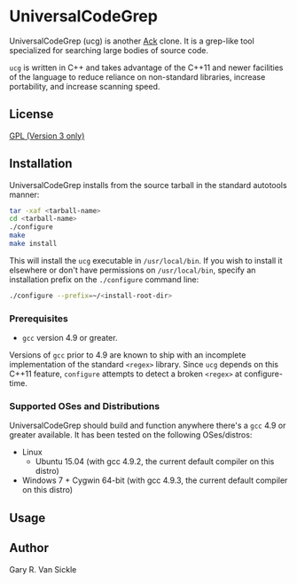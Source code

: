 # UniversalCodeGrep

UniversalCodeGrep (ucg) is another [Ack](http://beyondgrep.com/) clone.  It is a grep-like tool specialized for searching large bodies of source code.

`ucg` is written in C++ and takes advantage of the C++11 and newer facilities of the language to reduce reliance on non-standard libraries, increase portability, and increase scanning speed.

## License

[GPL (Version 3 only)](https://github.com/gvansickle/ucg/blob/master/COPYING)

## Installation

UniversalCodeGrep installs from the source tarball in the standard autotools manner:

```sh
tar -xaf <tarball-name>
cd <tarball-name>
./configure
make
make install
```

This will install the `ucg` executable in `/usr/local/bin`.  If you wish to install it elsewhere or don't have permissions on `/usr/local/bin`, specify an installation prefix on the `./configure` command line:

```sh
./configure --prefix=~/<install-root-dir>
```

### Prerequisites

- `gcc` version 4.9 or greater.

Versions of `gcc` prior to 4.9 are known to ship with an incomplete implementation of the standard `<regex>` library.  Since `ucg` depends on this C++11 feature, `configure` attempts to detect a broken `<regex>` at configure-time.

### Supported OSes and Distributions

UniversalCodeGrep should build and function anywhere there's a `gcc` 4.9 or greater available.  It has been tested on the following OSes/distros:

- Linux
  - Ubuntu 15.04 (with gcc 4.9.2, the current default compiler on this distro)
- Windows 7 + Cygwin 64-bit (with gcc 4.9.3, the current default compiler on this distro)

## Usage



## Author

Gary R. Van Sickle
